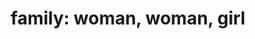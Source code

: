 ---
layout: smileys&emotion
title: "family: woman, woman, girl"
emoji: family_woman_woman_girl
permalink: 👩‍👩‍👧.html
image: assets/img/3moji/family_woman_woman_girl.png
---
